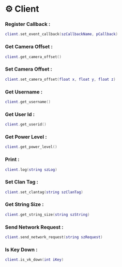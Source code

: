 # ⚙ Client

### Register Callback :

```lua
client.set_event_callback(szCallbackName, pCallback) 
```

### Get Camera Offset :

```lua
client.get_camera_offset()
```

### Set Camera Offset :

```lua
client.set_camera_offset(float x, float y, float z)
```

### Get Username :

```lua
client.get_username()
```

### Get User Id :

```lua
client.get_userid()
```

### Get Power Level :

```lua
client.get_power_level()
```

### Print :

```lua
client.log(string szLog)
```

### Set Clan Tag :

```lua
client.set_clantag(string szClanTag)
```

### Get String Size :

```lua
client.get_string_size(string szString)
```

### Send Network Request :

```lua
client.send_network_request(string szRequest)
```

### Is Key Down :

```lua
client.is_vk_down(int iKey)
```
